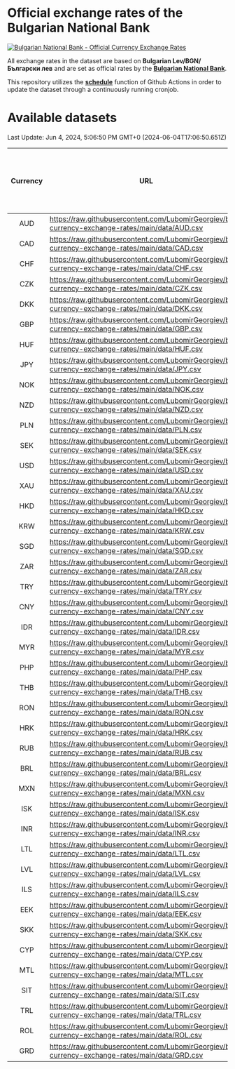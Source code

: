 # Official exchange rates of the Bulgarian National Bank

[![Bulgarian National Bank - Official Currency Exchange Rates](https://github.com/LubomirGeorgiev/bnb-currency-exchange-rates/actions/workflows/update-rates.yml/badge.svg?branch=main)](https://github.com/LubomirGeorgiev/bnb-currency-exchange-rates/actions/workflows/update-rates.yml)

All exchange rates in the dataset are based on **Bulgarian Lev/BGN/Български лев** and are set as official rates by the [**Bulgarian National Bank**](https://www.bnb.bg/Statistics/StExternalSector/StExchangeRates/StERForeignCurrencies/index.htm?toLang=_EN).

This repository utilizes the [**schedule**](https://docs.github.com/en/actions/reference/events-that-trigger-workflows) function of Github Actions in order to update the dataset through a continuously running cronjob.

# Available datasets

<!-- START LINKS (DO NOT EVER FU*ING DELETE THIS COMMENT FOR THE LOVE OF YOUR LIFE!!! IF YOU ARE CURIOS HOW IT WORKS, YOU CAN HAVE A LOOK AT ./src/updateReadme.ts) -->

Last Update: Jun 4, 2024, 5:06:50 PM GMT+0 (2024-06-04T17:06:50.651Z)

| Currency | URL                                                                                             | Number of records | Number of missing days that were filled in |
| :------: | ----------------------------------------------------------------------------------------------- | :---------------: | :----------------------------------------: |
|   AUD    | https://raw.githubusercontent.com/LubomirGeorgiev/bnb-currency-exchange-rates/main/data/AUD.csv |       9014        |                    2794                    |
|   CAD    | https://raw.githubusercontent.com/LubomirGeorgiev/bnb-currency-exchange-rates/main/data/CAD.csv |       9014        |                    2794                    |
|   CHF    | https://raw.githubusercontent.com/LubomirGeorgiev/bnb-currency-exchange-rates/main/data/CHF.csv |       9014        |                    2794                    |
|   CZK    | https://raw.githubusercontent.com/LubomirGeorgiev/bnb-currency-exchange-rates/main/data/CZK.csv |       9014        |                    2794                    |
|   DKK    | https://raw.githubusercontent.com/LubomirGeorgiev/bnb-currency-exchange-rates/main/data/DKK.csv |       9014        |                    2794                    |
|   GBP    | https://raw.githubusercontent.com/LubomirGeorgiev/bnb-currency-exchange-rates/main/data/GBP.csv |       9014        |                    2794                    |
|   HUF    | https://raw.githubusercontent.com/LubomirGeorgiev/bnb-currency-exchange-rates/main/data/HUF.csv |       9014        |                    2794                    |
|   JPY    | https://raw.githubusercontent.com/LubomirGeorgiev/bnb-currency-exchange-rates/main/data/JPY.csv |       9014        |                    2794                    |
|   NOK    | https://raw.githubusercontent.com/LubomirGeorgiev/bnb-currency-exchange-rates/main/data/NOK.csv |       9014        |                    2794                    |
|   NZD    | https://raw.githubusercontent.com/LubomirGeorgiev/bnb-currency-exchange-rates/main/data/NZD.csv |       9014        |                    2794                    |
|   PLN    | https://raw.githubusercontent.com/LubomirGeorgiev/bnb-currency-exchange-rates/main/data/PLN.csv |       9014        |                    2794                    |
|   SEK    | https://raw.githubusercontent.com/LubomirGeorgiev/bnb-currency-exchange-rates/main/data/SEK.csv |       9014        |                    2794                    |
|   USD    | https://raw.githubusercontent.com/LubomirGeorgiev/bnb-currency-exchange-rates/main/data/USD.csv |       9014        |                    2794                    |
|   XAU    | https://raw.githubusercontent.com/LubomirGeorgiev/bnb-currency-exchange-rates/main/data/XAU.csv |       9014        |                    2796                    |
|   HKD    | https://raw.githubusercontent.com/LubomirGeorgiev/bnb-currency-exchange-rates/main/data/HKD.csv |       8714        |                    2705                    |
|   KRW    | https://raw.githubusercontent.com/LubomirGeorgiev/bnb-currency-exchange-rates/main/data/KRW.csv |       8714        |                    2705                    |
|   SGD    | https://raw.githubusercontent.com/LubomirGeorgiev/bnb-currency-exchange-rates/main/data/SGD.csv |       8714        |                    2705                    |
|   ZAR    | https://raw.githubusercontent.com/LubomirGeorgiev/bnb-currency-exchange-rates/main/data/ZAR.csv |       8714        |                    2705                    |
|   TRY    | https://raw.githubusercontent.com/LubomirGeorgiev/bnb-currency-exchange-rates/main/data/TRY.csv |       7194        |                    2233                    |
|   CNY    | https://raw.githubusercontent.com/LubomirGeorgiev/bnb-currency-exchange-rates/main/data/CNY.csv |       7074        |                    2197                    |
|   IDR    | https://raw.githubusercontent.com/LubomirGeorgiev/bnb-currency-exchange-rates/main/data/IDR.csv |       7074        |                    2197                    |
|   MYR    | https://raw.githubusercontent.com/LubomirGeorgiev/bnb-currency-exchange-rates/main/data/MYR.csv |       7074        |                    2197                    |
|   PHP    | https://raw.githubusercontent.com/LubomirGeorgiev/bnb-currency-exchange-rates/main/data/PHP.csv |       7074        |                    2197                    |
|   THB    | https://raw.githubusercontent.com/LubomirGeorgiev/bnb-currency-exchange-rates/main/data/THB.csv |       7074        |                    2197                    |
|   RON    | https://raw.githubusercontent.com/LubomirGeorgiev/bnb-currency-exchange-rates/main/data/RON.csv |       7017        |                    2181                    |
|   HRK    | https://raw.githubusercontent.com/LubomirGeorgiev/bnb-currency-exchange-rates/main/data/HRK.csv |       6554        |                    2031                    |
|   RUB    | https://raw.githubusercontent.com/LubomirGeorgiev/bnb-currency-exchange-rates/main/data/RUB.csv |       6250        |                    1934                    |
|   BRL    | https://raw.githubusercontent.com/LubomirGeorgiev/bnb-currency-exchange-rates/main/data/BRL.csv |       6105        |                    1901                    |
|   MXN    | https://raw.githubusercontent.com/LubomirGeorgiev/bnb-currency-exchange-rates/main/data/MXN.csv |       6105        |                    1901                    |
|   ISK    | https://raw.githubusercontent.com/LubomirGeorgiev/bnb-currency-exchange-rates/main/data/ISK.csv |       6014        |                    1872                    |
|   INR    | https://raw.githubusercontent.com/LubomirGeorgiev/bnb-currency-exchange-rates/main/data/INR.csv |       5610        |                    1746                    |
|   LTL    | https://raw.githubusercontent.com/LubomirGeorgiev/bnb-currency-exchange-rates/main/data/LTL.csv |       5283        |                    1625                    |
|   LVL    | https://raw.githubusercontent.com/LubomirGeorgiev/bnb-currency-exchange-rates/main/data/LVL.csv |       4920        |                    1513                    |
|   ILS    | https://raw.githubusercontent.com/LubomirGeorgiev/bnb-currency-exchange-rates/main/data/ILS.csv |       4883        |                    1524                    |
|   EEK    | https://raw.githubusercontent.com/LubomirGeorgiev/bnb-currency-exchange-rates/main/data/EEK.csv |       4128        |                    1267                    |
|   SKK    | https://raw.githubusercontent.com/LubomirGeorgiev/bnb-currency-exchange-rates/main/data/SKK.csv |       3099        |                    954                     |
|   CYP    | https://raw.githubusercontent.com/LubomirGeorgiev/bnb-currency-exchange-rates/main/data/CYP.csv |       2905        |                    889                     |
|   MTL    | https://raw.githubusercontent.com/LubomirGeorgiev/bnb-currency-exchange-rates/main/data/MTL.csv |       2605        |                    800                     |
|   SIT    | https://raw.githubusercontent.com/LubomirGeorgiev/bnb-currency-exchange-rates/main/data/SIT.csv |       2543        |                    779                     |
|   TRL    | https://raw.githubusercontent.com/LubomirGeorgiev/bnb-currency-exchange-rates/main/data/TRL.csv |       1818        |                    559                     |
|   ROL    | https://raw.githubusercontent.com/LubomirGeorgiev/bnb-currency-exchange-rates/main/data/ROL.csv |       1697        |                    524                     |
|   GRD    | https://raw.githubusercontent.com/LubomirGeorgiev/bnb-currency-exchange-rates/main/data/GRD.csv |        359        |                    107                     |

<!-- END LINKS (DO NOT EVER FU*ING DELETE THIS COMMENT FOR THE LOVE OF YOUR LIFE!!! IF YOU ARE CURIOS HOW IT WORKS, YOU CAN HAVE A LOOK AT ./src/updateReadme.ts) -->
